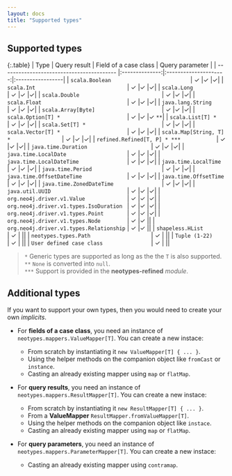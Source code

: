 ```yaml
---
layout: docs
title: "Supported types"
---
```


## Supported types

{:.table}
| Type                                      | Query result   | Field of a case class | Query parameter |
| ----------------------------------------- |:--------------:|:---------------------:|:-----------------|
| `scala.Boolean                         `  | ✓              |✓                      |✓|
| `scala.Int                             `  | ✓              |✓                      |✓|
| `scala.Long                            `  | ✓              |✓                      |✓|
| `scala.Double                          `  | ✓              |✓                      |✓|
| `scala.Float                           `  | ✓              |✓                      |✓|
| `java.lang.String                      `  | ✓              |✓                      |✓|
| `scala.Array[Byte]                     `  | ✓              |✓                      |✓|
| `scala.Option[T] *                     `  | ✓              |✓                      |✓ `**`|
| `scala.List[T] *                       `  | ✓              |✓                      |✓|
| `scala.Set[T] *                        `  | ✓              |✓                      |✓|
| `scala.Vector[T] *                     `  | ✓              |✓                      |✓|
| `scala.Map[String, T] *                `  | ✓              |✓                      |✓|
| `refined.Refined[T, P] * ***           `  | ✓              |✓                      |✓|
| `java.time.Duration                    `  | ✓              |✓                      |✓|
| `java.time.LocalDate                   `  | ✓              |✓                      |✓|
| `java.time.LocalDateTime               `  | ✓              |✓                      |✓|
| `java.time.LocalTime                   `  | ✓              |✓                      |✓|
| `java.time.Period                      `  | ✓              |✓                      |✓|
| `java.time.OffsetDateTime              `  | ✓              |✓                      |✓|
| `java.time.OffsetTime                  `  | ✓              |✓                      |✓|
| `java.time.ZonedDateTime               `  | ✓              |✓                      |✓|
| `java.util.UUID                        `  | ✓              |✓                      |✓|
| `org.neo4j.driver.v1.Value             `  | ✓              |✓                      |✓|
| `org.neo4j.driver.v1.types.IsoDuration `  | ✓              |✓                      |✓|
| `org.neo4j.driver.v1.types.Point       `  | ✓              |✓                      |✓|
| `org.neo4j.driver.v1.types.Node        `  | ✓              |✓                      ||
| `org.neo4j.driver.v1.types.Relationship`  | ✓              |✓                      ||
| `shapeless.HList                       `  | ✓              |                       ||
| `neotypes.types.Path                   `  | ✓              |                       ||
| `Tuple (1-22)                          `  | ✓              |                       ||
| `User defined case class               `  | ✓              |                       ||

> `*` Generic types are supported as long as the the `T` is also supported.<br>
> `**` `None` is converted into `null`.<br>
> `***` Support is provided in the **neotypes-refined** _module_.

## Additional types

If you want to support your own types, then you would need to create your own _implicits_.

* For **fields of a case class**, you need an instance of `neotypes.mappers.ValueMapper[T]`. You can create a new instace:
  + From scratch by instantiating it `new ValueMapper[T] { ... }`.
  + Using the helper methods on the companion object like `fromCast` or `instance`.
  + Casting an already existing mapper using `map` or `flatMap`.

* For **query results**, you need an instance of `neotypes.mappers.ResultMapper[T]`. You can create a new instace:
  + From scratch by instantiating it `new ResultMapper[T] { ... }`.
  + From a **ValueMapper** `ResultMapper.fromValueMapper[T]`.
  + Using the helper methods on the companion object like `instace`.
  + Casting an already existing mapper using `map` or `flatMap`.

* For **query parameters**, you need an instance of `neotypes.mappers.ParameterMapper[T]`. You can create a new instace:
  + Casting an already existing mapper using `contramap`.

